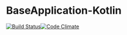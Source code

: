 # BaseApplication-Kotlin
[![Build Status](https://travis-ci.org/Nyariki/BaseApplication-Kotlin.svg?branch=master)](https://travis-ci.org/Nyariki/BaseApplication-Kotlin)[![Code Climate](https://codeclimate.com/github/codeclimate/codeclimate/badges/gpa.svg)](https://codeclimate.com/github/Nyariki/BaseApplication-Kotlin)

